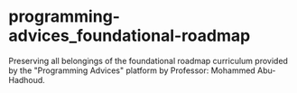 # programming-advices_foundational-roadmap
Preserving all belongings of the foundational roadmap curriculum provided by the "Programming Advices" platform by Professor: Mohammed Abu-Hadhoud.
